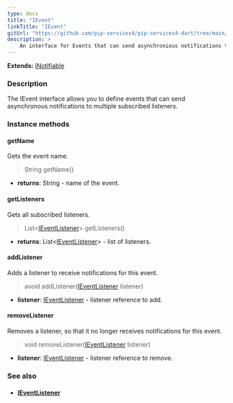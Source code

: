 ```yaml
---
type: docs
title: "IEvent"
linkTitle: "IEvent"
gitUrl: "https://github.com/pip-services4/pip-services4-dart/tree/main/pip-services4-rpc-dart"
description: > 
    An interface for Events that can send asynchronious notifications to multiple subscribed listeners.
---
```


**Extends:** [INotifiable](../../../components/exec/inotifiable)

### Description

The IEvent interface allows you to define events that can send asynchronous notifications to multiple subscribed listeners.

### Instance methods

#### getName
Gets the event name.

> String getName()

- **returns**: String - name of the event.

#### getListeners
Gets all subscribed listeners.

> List<[IEventListener](../ievent_listener)> getListeners()

- **returns**: List<[IEventListener](../ievent_listener)> - list of listeners.

#### addListener
Adds a listener to receive notifications for this event.

> avoid addListener([IEventListener](../ievent_listener) listener)

- **listener**: [IEventListener](../ievent_listener) - listener reference to add.


#### removeListener
Removes a listener, so that it no longer receives notifications for this event.

> void removeListener([IEventListener](../ievent_listener) listener)

- **listener**: [IEventListener](../ievent_listener) - listener reference to remove.


### See also
- #### [IEventListener](../ievent_listener)
